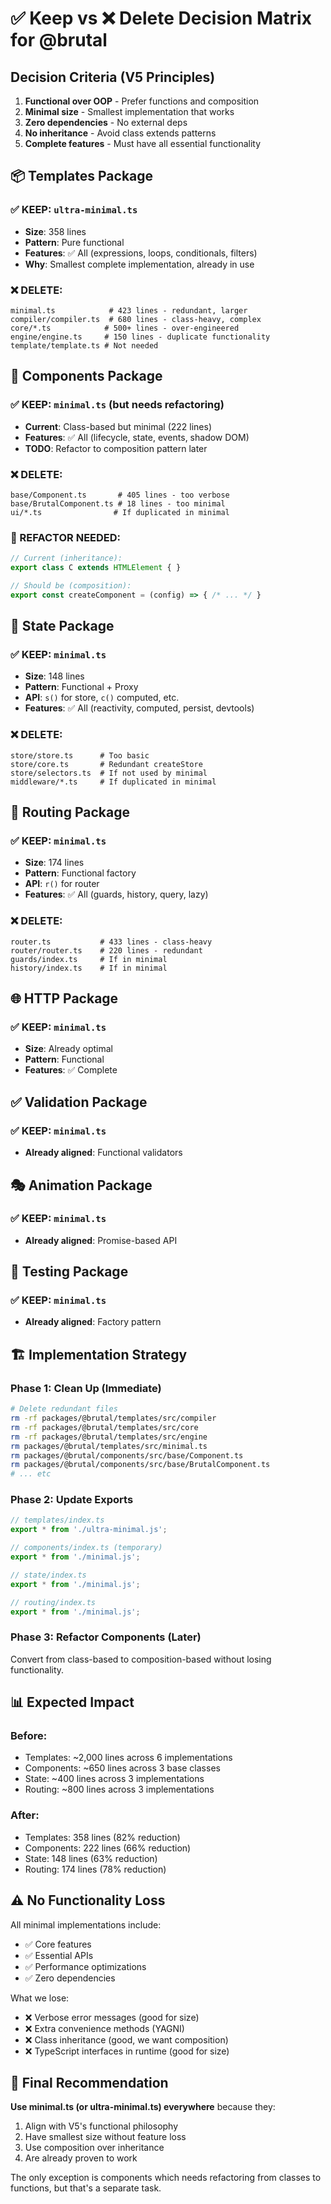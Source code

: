 # ✅ Keep vs ❌ Delete Decision Matrix for @brutal

## Decision Criteria (V5 Principles)
1. **Functional over OOP** - Prefer functions and composition
2. **Minimal size** - Smallest implementation that works
3. **Zero dependencies** - No external deps
4. **No inheritance** - Avoid class extends patterns
5. **Complete features** - Must have all essential functionality

## 📦 Templates Package

### ✅ KEEP: `ultra-minimal.ts`
- **Size**: 358 lines
- **Pattern**: Pure functional
- **Features**: ✅ All (expressions, loops, conditionals, filters)
- **Why**: Smallest complete implementation, already in use

### ❌ DELETE:
```
minimal.ts            # 423 lines - redundant, larger
compiler/compiler.ts  # 680 lines - class-heavy, complex
core/*.ts            # 500+ lines - over-engineered
engine/engine.ts     # 150 lines - duplicate functionality
template/template.ts # Not needed
```

## 🧩 Components Package

### ✅ KEEP: `minimal.ts` (but needs refactoring)
- **Current**: Class-based but minimal (222 lines)
- **Features**: ✅ All (lifecycle, state, events, shadow DOM)
- **TODO**: Refactor to composition pattern later

### ❌ DELETE:
```
base/Component.ts       # 405 lines - too verbose
base/BrutalComponent.ts # 18 lines - too minimal
ui/*.ts                # If duplicated in minimal
```

### 🔧 REFACTOR NEEDED:
```typescript
// Current (inheritance):
export class C extends HTMLElement { }

// Should be (composition):
export const createComponent = (config) => { /* ... */ }
```

## 💾 State Package

### ✅ KEEP: `minimal.ts`
- **Size**: 148 lines
- **Pattern**: Functional + Proxy
- **API**: `s()` for store, `c()` computed, etc.
- **Features**: ✅ All (reactivity, computed, persist, devtools)

### ❌ DELETE:
```
store/store.ts      # Too basic
store/core.ts       # Redundant createStore
store/selectors.ts  # If not used by minimal
middleware/*.ts     # If duplicated in minimal
```

## 🧭 Routing Package

### ✅ KEEP: `minimal.ts`
- **Size**: 174 lines
- **Pattern**: Functional factory
- **API**: `r()` for router
- **Features**: ✅ All (guards, history, query, lazy)

### ❌ DELETE:
```
router.ts           # 433 lines - class-heavy
router/router.ts    # 220 lines - redundant
guards/index.ts     # If in minimal
history/index.ts    # If in minimal
```

## 🌐 HTTP Package

### ✅ KEEP: `minimal.ts`
- **Size**: Already optimal
- **Pattern**: Functional
- **Features**: ✅ Complete

## ✅ Validation Package

### ✅ KEEP: `minimal.ts`
- **Already aligned**: Functional validators

## 🎭 Animation Package

### ✅ KEEP: `minimal.ts`
- **Already aligned**: Promise-based API

## 🧪 Testing Package

### ✅ KEEP: `minimal.ts`
- **Already aligned**: Factory pattern

## 🏗️ Implementation Strategy

### Phase 1: Clean Up (Immediate)
```bash
# Delete redundant files
rm -rf packages/@brutal/templates/src/compiler
rm -rf packages/@brutal/templates/src/core
rm -rf packages/@brutal/templates/src/engine
rm packages/@brutal/templates/src/minimal.ts
rm packages/@brutal/components/src/base/Component.ts
rm packages/@brutal/components/src/base/BrutalComponent.ts
# ... etc
```

### Phase 2: Update Exports
```typescript
// templates/index.ts
export * from './ultra-minimal.js';

// components/index.ts (temporary)
export * from './minimal.js';

// state/index.ts
export * from './minimal.js';

// routing/index.ts
export * from './minimal.js';
```

### Phase 3: Refactor Components (Later)
Convert from class-based to composition-based without losing functionality.

## 📊 Expected Impact

### Before:
- Templates: ~2,000 lines across 6 implementations
- Components: ~650 lines across 3 base classes
- State: ~400 lines across 3 implementations
- Routing: ~800 lines across 3 implementations

### After:
- Templates: 358 lines (82% reduction)
- Components: 222 lines (66% reduction)
- State: 148 lines (63% reduction)
- Routing: 174 lines (78% reduction)

## ⚠️ No Functionality Loss

All minimal implementations include:
- ✅ Core features
- ✅ Essential APIs
- ✅ Performance optimizations
- ✅ Zero dependencies

What we lose:
- ❌ Verbose error messages (good for size)
- ❌ Extra convenience methods (YAGNI)
- ❌ Class inheritance (good, we want composition)
- ❌ TypeScript interfaces in runtime (good for size)

## 🎯 Final Recommendation

**Use minimal.ts (or ultra-minimal.ts) everywhere** because they:
1. Align with V5's functional philosophy
2. Have smallest size without feature loss
3. Use composition over inheritance
4. Are already proven to work

The only exception is components which needs refactoring from classes to functions, but that's a separate task.